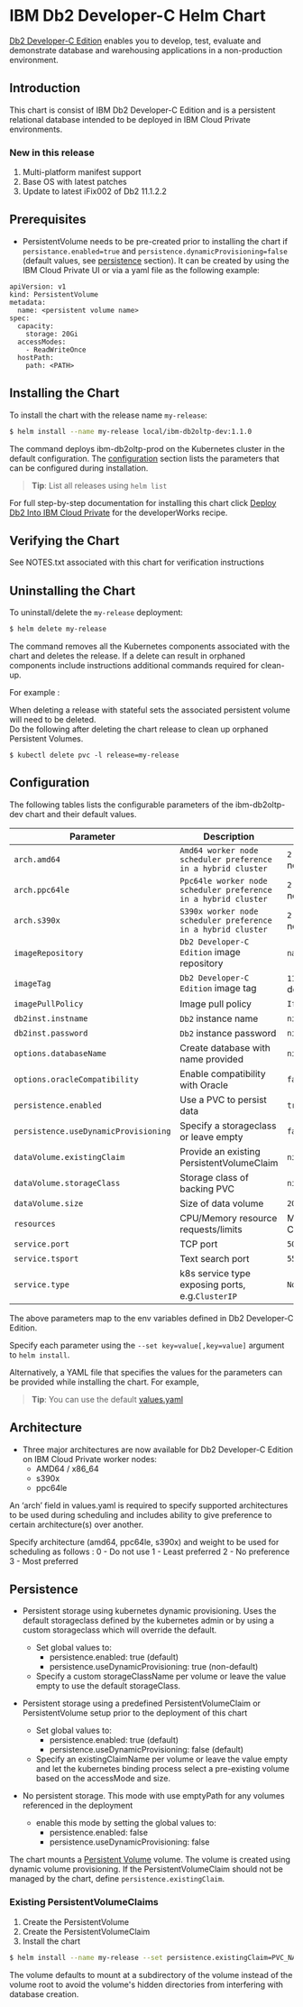# IBM Db2 Developer-C Helm Chart
  
[Db2 Developer-C Edition](http://www-03.ibm.com/software/products/sv/db2-developer-edition) enables you to develop, test, evaluate and demonstrate database and warehousing applications in a non-production environment.

## Introduction

This chart is consist of IBM Db2 Developer-C Edition and is a persistent relational database intended to be deployed in IBM Cloud Private environments.

### New in this release

1. Multi-platform manifest support
2. Base OS with latest patches
3. Update to latest iFix002 of Db2 11.1.2.2

## Prerequisites

- PersistentVolume needs to be pre-created prior to installing the chart if `persistance.enabled=true` and `persistence.dynamicProvisioning=false` (default values, see [persistence](#persistence) section). It can be created by using the IBM Cloud Private UI or via a yaml file as the following example:

```
apiVersion: v1
kind: PersistentVolume
metadata:
  name: <persistent volume name>
spec:
  capacity:
    storage: 20Gi
  accessModes:
    - ReadWriteOnce
  hostPath:
    path: <PATH>
```

## Installing the Chart

To install the chart with the release name `my-release`:

```bash
$ helm install --name my-release local/ibm-db2oltp-dev:1.1.0
```

The command deploys ibm-db2oltp-prod on the Kubernetes cluster in the default configuration. The [configuration](#configuration) section lists the parameters that can be configured during installation.

> **Tip**: List all releases using `helm list`

For full step-by-step documentation for installing this chart click [Deploy Db2 Into IBM Cloud Private](https://developer.ibm.com/recipes/tutorials/db2-integration-into-ibm-cloud-private/) for the developerWorks recipe.

## Verifying the Chart
See NOTES.txt associated with this chart for verification instructions

## Uninstalling the Chart

To uninstall/delete the `my-release` deployment:

```bash
$ helm delete my-release
```

The command removes all the Kubernetes components associated with the chart and deletes the release.  If a delete can result in orphaned components include instructions additional commands required for clean-up.  

For example :

When deleting a release with stateful sets the associated persistent volume will need to be deleted.  
Do the following after deleting the chart release to clean up orphaned Persistent Volumes.

```console
$ kubectl delete pvc -l release=my-release
``` 

## Configuration

The following tables lists the configurable parameters of the ibm-db2oltp-dev chart and their default values.

| Parameter                     | Description                                        | Default                                                                  |
| ---------------------------   | ---------------------------------------------      | -------------------------------------------------------------------------|
| `arch.amd64`                  | `Amd64 worker node scheduler preference in a hybrid cluster` | `2 - No preference` - worker node is chosen by scheduler       |
| `arch.ppc64le`                | `Ppc64le worker node scheduler preference in a hybrid cluster` | `2 - No preference` - worker node is chosen by scheduler       |
| `arch.s390x`                  | `S390x worker node scheduler preference in a hybrid cluster` | `2 - No preference` - worker node is chosen by scheduler       | 
| `imageRepository`             | `Db2 Developer-C Edition` image repository         | `na.cumulusrepo.com/hcicp_dev/`                                          |     
| `imageTag`                    | `Db2 Developer-C Edition` image tag                | `11.1.2.2b` - fat manifest will detect chosen worker platform            |
| `imagePullPolicy`             | Image pull policy                                  | `IfNotPresent`                                                           |
| `db2inst.instname`            | `Db2` instance name                                | `nil`                                                                    | 
| `db2inst.password`            | `Db2` instance password                            | `nil`                                                                    |  
| `options.databaseName`        | Create database with name provided                 | `nil`                                                                    |  
| `options.oracleCompatibility` | Enable compatibility with Oracle                   | `false`                                                                  |       
| `persistence.enabled`         | Use a PVC to persist data                          | `true`                                                                   |
| `persistence.useDynamicProvisioning`      | Specify a storageclass or leave empty  | `false`                                                                  |
| `dataVolume.existingClaim`    | Provide an existing PersistentVolumeClaim          | `nil`                                                                    |
| `dataVolume.storageClass`     | Storage class of backing PVC                       | `nil`                                                                    |
| `dataVolume.size`             | Size of data volume                                | `20Gi`                                                                   |
| `resources`                   | CPU/Memory resource requests/limits                | Memory request/limit: `2Gi`/`16Gi`, CPU request/limit: `2000m`/`4000m`   |
| `service.port`                | TCP port                                           | `50000`                                                                  |
| `service.tsport`              | Text search port                                   | `55000`                                                                  |
| `service.type`                | k8s service type exposing ports, e.g.`ClusterIP`   | `NodePort`                                                               |

The above parameters map to the env variables defined in Db2 Developer-C Edition.

Specify each parameter using the `--set key=value[,key=value]` argument to `helm install`.

Alternatively, a YAML file that specifies the values for the parameters can be provided while installing the chart. For example,

> **Tip**: You can use the default [values.yaml](values.yaml)

## Architecture

- Three major architectures are now available for Db2 Developer-C Edition on IBM Cloud Private worker nodes:
  - AMD64 / x86_64
  - s390x
  - ppc64le

An ‘arch’ field in values.yaml is required to specify supported architectures to be used during scheduling and includes ability to give preference to certain architecture(s) over another.

Specify architecture (amd64, ppc64le, s390x) and weight to be  used for scheduling as follows : 
   0 - Do not use
   1 - Least preferred
   2 - No preference
   3 - Most preferred

## Persistence

- Persistent storage using kubernetes dynamic provisioning. Uses the default storageclass defined by the kubernetes admin or by using a custom storageclass which will override the default.
  - Set global values to:
    - persistence.enabled: true (default)
    - persistence.useDynamicProvisioning: true (non-default)
  - Specify a custom storageClassName per volume or leave the value empty to use the default storageClass.


- Persistent storage using a predefined PersistentVolumeClaim or PersistentVolume setup prior to the deployment of this chart
  - Set global values to:
    - persistence.enabled: true (default)
    - persistence.useDynamicProvisioning: false (default)
  - Specify an existingClaimName per volume or leave the value empty and let the kubernetes binding process select a pre-existing volume based on the accessMode and size.    


- No persistent storage. This mode with use emptyPath for any volumes referenced in the deployment
  - enable this mode by setting the global values to:
    - persistence.enabled: false
    - persistence.useDynamicProvisioning: false


The chart mounts a [Persistent Volume](http://kubernetes.io/docs/user-guide/persistent-volumes/) volume. The volume is created using dynamic volume provisioning. If the PersistentVolumeClaim should not be managed by the chart, define `persistence.existingClaim`.

### Existing PersistentVolumeClaims

1. Create the PersistentVolume
1. Create the PersistentVolumeClaim
1. Install the chart
```bash
$ helm install --name my-release --set persistence.existingClaim=PVC_NAME
```

The volume defaults to mount at a subdirectory of the volume instead of the volume root to avoid the volume's hidden directories from interfering with database creation.

